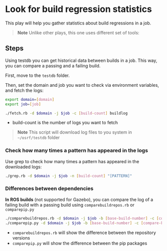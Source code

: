 # Look for build regression statistics 

This play will help you gather statistics about build regressions in a job.

> **Note**
> Unlike other plays, this one uses different set of tools:

## Steps

Using testdb you can get historical data between builds in a job. This way, you can compare a passing and a failing build.

First, move to the `testdb` folder.

Then, set the domain and job you want to check via environment variables, and fetch the logs:

```bash
export domain=[domain]
export job=[job]

./fetch.rb -d $domain -j $job -c [build-count] buildlog
```

* build-count is the number of logs you want to fetch

> **Note**
> This script will download log files to you system in `~/osrf/testdb` folder

### Check how many times a pattern has appeared in the logs

Use grep to check how many times a pattern has appeared in the downloaded logs:

```bash
./grep.rb -d $domain -j $job -n [build-count] "[PATTERN]"
```

### Differences between dependencies

**In ROS builds** (not supported for Gazebo), you can compare the log of a failing build with a passing build using `comparebuildrepos.rb` or `comparepip.py`

```bash
./comparebuildrepos.rb -d $domain -j $job -b [base-build-number] -c [compare-build-number]
./comparepip.py -d $domain -j $job -b [base-build-number] -c [compare-build-number]
```

* `comparebuildrepos.rb` will show the difference between the repository versions
* `comparepip.py` will show the difference between the pip packages


